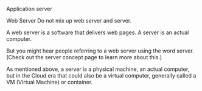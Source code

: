 Application server

Web Server
Do not mix up web server and server.

A web server is a software that delivers web pages. A server is an actual computer.

But you might hear people referring to a web server using the word server. (Check out the server concept page to learn more about this.)

As mentioned above, a server is a physical machine, an actual computer, but in the Cloud era that could also be a virtual computer, generally called a VM (Virtual Machine) or container.
